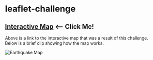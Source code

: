 # leaflet-challenge

## [Interactive Map](https://leowheeler1.github.io/leaflet-challenge-map/) <-- Click Me!
Above is a link to the interactive map that was a result of this challenge. Below is a brief clip showing how the map works.

![Earthquake Map](/Images/earthquakemap.gif)
